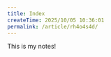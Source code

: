 ```yaml
---
title: Index
createTime: 2025/10/05 10:36:01
permalink: /article/rh4o4s4d/
---
```



This is my notes!